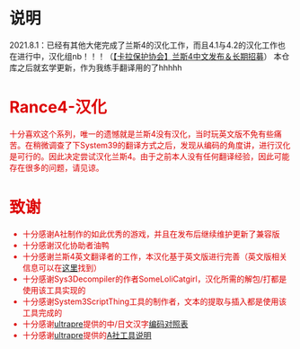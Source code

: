 # 说明

2021.8.1：已经有其他大佬完成了兰斯4的汉化工作，而且4.1与4.2的汉化工作也在进行中，汉化组nb！！！（<a href="https://tieba.baidu.com/p/7473541767?pn=1">【卡拉保护协会】兰斯4中文发布＆长期招募</a>）
本仓库之后就玄学更新，作为我练手翻译用的了hhhhh

<font color="#dd0000">
  
# Rance4-汉化

十分喜欢这个系列，唯一的遗憾就是兰斯4没有汉化，当时玩英文版不免有些痛苦。在稍微调查了下System39的翻译方式之后，发现从编码的角度讲，进行汉化是可行的。因此决定尝试汉化兰斯4。由于之前本人没有任何翻译经验，因此可能存在很多的问题，请见谅。

# 致谢
- 十分感谢A社制作的如此优秀的游戏，并且在发布后继续维护更新了兼容版
- 十分感谢汉化协助者油鸭
- 十分感谢兰斯4英文翻译者的工作，本汉化基于英文版进行完善（英文版相关信息可以在<a href="https://alicesoft.fandom.com/wiki/Translation_project">这里</a>找到）
- 十分感谢Sys3Decompiler的作者SomeLoliCatgirl，汉化所需的解包/打都是使用该工具实现的
- 十分感谢System3ScriptThing工具的制作者，文本的提取与插入都是使用该工具完成的
- 十分感谢<a href="https://github.com/ultrapre">ultrapre</a>提供的中/日文汉字<a href="https://github.com/ultrapre/GBK_SJIS/blob/master/gbksjisTBL/%E6%9C%80%E7%BB%88%E7%89%88/%E6%9C%80%E7%BB%88%E7%89%88%E8%87%AA%E8%BD%AC%E6%8D%A2%E6%80%BB%E8%A1%A8(%E5%8D%95%E5%AD%97%E5%B7%AE%E5%BC%82).tbl">编码对照表</a>
- 十分感谢<a href="https://github.com/ultrapre">ultrapre</a>提供的<a href="">A社工具说明</a>

</font>
